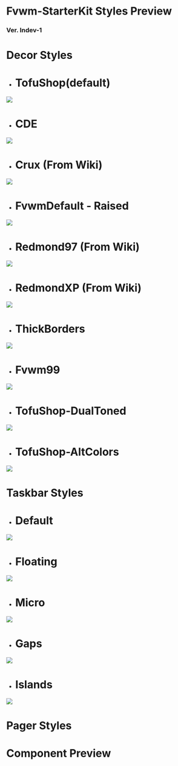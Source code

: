 # Fvwm-StarterKit Styles Preview
### Ver. Indev-1
#
# Decor Styles
* # TofuShop(default)
<kbd align="center">
<img src="screenshots/styles/TofuShop.png?raw=true"  />
</kbd>

* # CDE
<kbd align="center">
<img src="screenshots/styles/cde.png?raw=true"  />
</kbd>

* # Crux (From Wiki)
<kbd align="center">
<img src="screenshots/styles/crux.png?raw=true"  />
</kbd>

* # FvwmDefault - Raised
<kbd align="center">
<img src="screenshots/styles/FvwmDefault-Raised.png?raw=true"  />
</kbd>

* # Redmond97 (From Wiki)
<kbd align="center">
<img src="screenshots/styles/Redmond98.png?raw=true"  />
</kbd>

* # RedmondXP (From Wiki)
<kbd align="center">
<img src="screenshots/styles/RedmondXP.png?raw=true"  />
</kbd>

* # ThickBorders
<kbd align="center">
<img src="screenshots/styles/ThickBorders.png?raw=true"  />
</kbd>

* # Fvwm99
<kbd align="center">
<img src="screenshots/styles/Fvwm99.png?raw=true"  />
</kbd>

* # TofuShop-DualToned
<kbd align="center">
<img src="screenshots/styles/TofuShop-DualTone.png?raw=true"  />
</kbd>

* # TofuShop-AltColors
<kbd align="center">
<img src="screenshots/styles/TofuShop-AltColors.png?raw=true"  />
</kbd>

# Taskbar Styles
* # Default
<kbd align="center">
<img src="screenshots/taskbars/TofuShop.png?raw=true"  />
</kbd>

* # Floating
<kbd align="center">
<img src="screenshots/taskbars/Floating.png?raw=true"  />
</kbd>

* # Micro
<kbd align="center">
<img src="screenshots/taskbars/Micro.png?raw=true"  />
</kbd>

* # Gaps
<kbd align="center">
<img src="screenshots/taskbars/Gaps.png?raw=true"  />
</kbd>

* # Islands
<kbd align="center">
<img src="screenshots/taskbars/Islands.png?raw=true"  />
</kbd>

# Pager Styles
# Component Preview